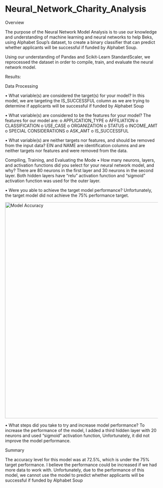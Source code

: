 # Neural_Network_Charity_Analysis

Overview

The purpose of the Neural Network Model Analysis is to use our knowledge and understanding of machine learning and neural networks to help Beks, using Alphabet Soup’s dataset, to create a binary classifier that can predict whether applicants will be successful if funded by Alphabet Soup.

Using our understanding of Pandas and Scikit-Learn StandardScaler, we reprocessed the dataset in order to compile, train, and evaluate the neural network model. 

Results:

Data Processing

•	What variable(s) are considered the target(s) for your model? In this model, we are targeting the IS_SUCCESSFUL column as we are trying to determine if applicants will be successful if funded by Alphabet Soup

•	What variable(s) are considered to be the features for your model? The features for our model are: 
o	APPLICATION_TYPE
o	AFFILIATION
o	CLASSIFICATION
o	USE_CASE
o	ORGANIZATION
o	STATUS
o	INCOME_AMT
o	SPECIAL CONSIDERATIONS
o	ASK_AMT 
o	IS_SUCCESSFUL

•	What variable(s) are neither targets nor features, and should be removed from the input data? EIN and NAME are identification columns and are neither targets nor features and were removed from the data.

Compiling, Training, and Evaluating the Mode
•	How many neurons, layers, and activation functions did you select for your neural network model, and why? There are 80 neurons in the first layer and 30 neurons in the second layer. Both hidden layers have “relu” activation function and “sigmoid” activation function was used for the outer layer. 

•	Were you able to achieve the target model performance? Unfortunately, the target model did not achieve the 75% performance target.

<img width="710" alt="Model Accuracy" src="https://user-images.githubusercontent.com/85265504/152280025-b38e01bc-5417-4185-92bb-19ff73c50944.png">
 
•	What steps did you take to try and increase model performance? To increase the performance of the model, I added a third hidden layer with 20 neurons and used “sigmoid” activation function, Unfortunately, it did not improve the model performance. 

Summary

The accuracy level for this model was at 72.5%, which is under the 75% target performance. I believe the performance could be increased if we had more data to work with. Unfortunately, due to the performance of this model, we cannot use the model to predict whether applicants will be successful if funded by Alphabet Soup

